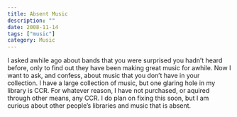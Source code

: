 ```yaml
---
title: Absent Music
description: ""
date: 2008-11-14
tags: ["music"]
category: Music
---
```



<p>I asked awhile ago about bands that you were surprised you hadn’t heard before, only to find out they have been making great music for awhile. Now I want to ask, and confess, about music that you don’t have in your collection. I have a large collection of music, but one glaring hole in my library is CCR. For whatever reason, I have not purchased, or aquired through other means, any CCR. I do plan on fixing this soon, but I am curious about other people’s libraries and music that is absent.</p>
